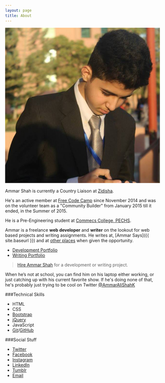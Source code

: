 ```yaml
---
layout: page
title: About
---
```


![Ammar Shah](/assets/me.jpg)

Ammar Shah is currently a Country Liaison at [Zidisha](https://www.zidisha.org/).

He's an active member at [Free Code Camp](http://freecodecamp.com/ammaralishah) since November 2014 and was on the volunteer team as a "Community Builder" from January 2015 till it ended, in the Summer of 2015.

He is a Pre-Engineering student at [Commecs College, PECHS](http://commecscollege.edu.pk/contact/pechs-campus/).

Ammar is a freelance **web developer** and **writer** on the lookout for web based projects and writing assignments. He writes at, [Ammar Says]({{ site.baseurl }}) and at [other places](/archive) when given the opportunity.

- [Development Portfolio](/portfolio)
- [Writing Portfolio](/writing)

> [Hire Ammar Shah](mailto:syedammarali24@gmail.com) for a development or writing project.

When he’s not at school, you can find him on his laptop either working, or just catching up with his current favorite show. If he's doing none of that, he's probably just trying to be cool on Twitter [@AmmarAliShahK](https://twitter.com/AmmarAliShahK)

###Technical Skills

- HTML
- CSS
- [Bootstrap](http://getbootstrap.com/)
- [jQuery](http://jquery.com/)
- JavaScript
- [Git](http://git-scm.com/)/[GitHub](http://github.com/)

###Social Stuff

 - [<i class="fa fa-twitter"></i> Twitter](https://twitter.com/AmmarAliShahK)
 - [<i class="fa fa-facebook-official"></i> Facebook](https://www.facebook.com/technofreak24)
 - [<i class="fa fa-instagram"></i> Instagram](https://instagram.com/ammaralishahk)
 - [<i class="fa fa-linkedin-square"></i> LinkedIn](https://pk.linkedin.com/in/ammaralishah)
 - [<i class="fa fa-tumblr"></i> Tumblr](http://ammaralishahk.tumblr.com/)
 - [<i class="fa fa-envelope"></i> Email](mailto:syedammarali24@gmail.com)
